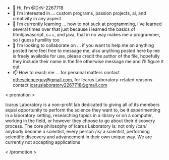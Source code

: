 - 👋 Hi, I’m @DrN-2267718
- 👀 I’m interested in ... custom programs, passion projects, ai, and creativity in any aspect
- 🌱 I’m currently learning ... how to not suck at programming, i've learned several times over that just because i learned the basics of html/javascript, c++, and  java, that in no way makes me a programmer, so i guess humility too
- 💞️ I’m looking to collaborate on ... if you want to help me on anything posted here feel free to message me, also anything posted here by me is freely available for use, please credit the author of the file, hopefully they include their name in the file otherwise message me and i'll figure it out
- 📫 How to reach me ... for personal matters contact nthescienceguy@gmail.com, for Icarus Laboratory-related reasons contact icaruslaboratory2267718@gmail.com

< promotion >

Icarus Laboratory is a non-profit lab dedicated to giving all of its members equal opportunity to perform the science they want to, be it experimenting in a laboratory setting, researching topics in a library or on a computer, working in the field, or however they choose to go about their discovery process. The core philosophy of Icarus Laboratory is: not only /can/ anybody become a scientist, every person /is/ a scientist, performing scientific discovery and advancement in their own unique way.
We are currently not accepting applications

< /promotion >

<!---
hey you're not supposed to see this! well, unless you're a lab member using this account. but in that case quit reading this and get back to work you silly billy
well since you're so dead set on wasting your time reading this you amy as well check out grabon
what's grabon?
GRABON DEES NUTS
--->
